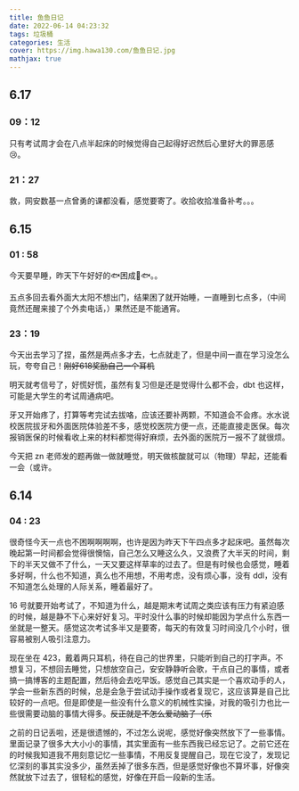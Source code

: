 ```yaml
---
title: 鱼鱼日记
date: 2022-06-14 04:23:32
tags: 垃圾桶
categories: 生活
cover: https://img.hawa130.com/鱼鱼日记.jpg
mathjax: true
---
```


## 6.17

### 09：12

只有考试周才会在八点半起床的时候觉得自己起得好迟然后心里好大的罪恶感😢。

### 21：27

救，网安数基一点曾勇的课都没看，感觉要寄了。收拾收拾准备补考。。。

## 6.15

### 01 : 58

今天要早睡，昨天下午好好的🐟困成🐶🐟。。

五点多回去看外面大太阳不想出门，结果困了就开始睡，一直睡到七点多，（中间竟然还醒来接了个外卖电话，）果然还是不能通宵。

### 23：19

今天出去学习了捏，虽然是两点多才去，七点就走了，但是中间一直在学习没怎么玩，夸夸自己！~~刚好618奖励自己一个耳机~~

明天就考信号了，好慌好慌，虽然有复习但是还是觉得什么都不会，dbt 也这样，可能是大学生的考试周通病吧。

牙又开始疼了，打算等考完试去拔咯，应该还要补两颗，不知道会不会疼。水水说校医院拔牙和外面医院体验差不多，感觉校医院方便一点，还能直接走医保。每次报销医保的时候看收上来的材料都觉得好麻烦，去外面的医院万一报不了就很烦。

今天把 zn 老师发的题再做一做就睡觉，明天做核酸就可以（物理）早起，还能看一会（或许。

## 6.14

### 04 : 23

很奇怪今天一点也不困啊啊啊啊，也许是因为昨天下午四点多才起床吧。虽然每次晚起第一时间都会觉得很懊恼，自己怎么又睡这么久，又浪费了大半天的时间，剩下的半天又做不了什么，一天又要这样草率的过去了。但是有时候也会感觉，睡着多好啊，什么也不知道，真么也不用想，不用考虑，没有烦心事，没有 ddl，没有不知道怎么处理的人际关系，睡着最好了。

16 号就要开始考试了，不知道为什么，越是期末考试周之类应该有压力有紧迫感的时候，越是静不下心来好好复习。平时没什么事的时候却能因为学点什么东西一坐就是一整天。感觉这次考试多半又是要寄，每天的有效复习时间没几个小时，很容易被别人吸引注意力。

现在坐在 423，戴着两只耳机，待在自己的世界里，只能听到自己的打字声。不想复习，不想回去睡觉，只想放空自己，安安静静听会歌，干点自己的事情，或者搞一搞博客的主题配置，然后待会去吃早饭。感觉自己其实是一个喜欢动手的人，学会一些新东西的时候，总是会急于尝试动手操作或者复现它，这应该算是自己比较好的一点吧。但是即使是一些没有什么意义的机械性实操，对我的吸引力也比一些很需要动脑的事情大得多。~~反正就是不怎么爱动脑子（乐~~

之前的日记丢啦，还是很遗憾的，不过怎么说呢，感觉好像突然放下了一些事情。里面记录了很多大大小小的事情，其实里面有一些东西我已经忘记了。之前它还在的时候我知道我不用刻意记忆一些事情，不用反复提醒自己，现在它没了，发现记忆深刻的事其实没多少，虽然丢掉了很多东西，但是感觉好像也不算坏事，好像突然就放下过去了，很轻松的感觉，好像在开启一段新的生活。